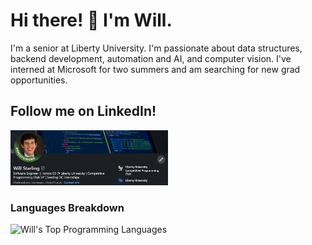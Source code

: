 # Hi there! 👋 I'm Will.
I'm a senior at Liberty University. I'm passionate about data structures, backend development, automation and AI, and computer vision. I've interned at Microsoft for two summers and am searching for new grad opportunities.

## Follow me on LinkedIn! 
<a href="https://www.linkedin.com/in/willstarling/"><img src="./LinkedIn 2.png" width=50% /></a>
<!--<img src="./Work-life balance.gif" alt="Work-life balance gif" height="200px" data-target="animated-image.originalImage">-->

<summary><h3>Languages Breakdown</h3></summary>
<img alt="Will's Top Programming Languages" src="https://denvercoder1-github-readme-stats.vercel.app/api/top-langs/?username=willisaur&langs_count=8&layout=compact&theme=react&bg_color=121D2F&title_color=2F81D7&border_color=01072e"/>
